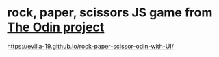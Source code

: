 # rock, paper, scissors JS game from [The Odin project](www.theodinproject.com)

https://evilla-19.github.io/rock-paper-scissor-odin-with-UI/
